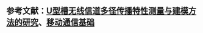 ## 参考文献：[U型槽无线信道多径传播特性测量与建模方法的研究](https://xueshu.baidu.com/usercenter/paper/show?paperid=9d5e9d5d9315c0accfaae7850234ac4a)、[移动通信基础](https://blog.csdn.net/pgone1/article/details/125843891)
